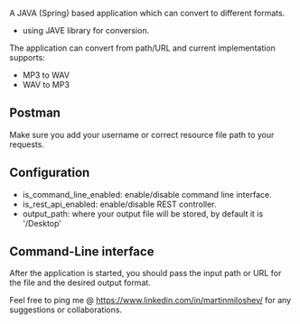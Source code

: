 A JAVA (Spring) based application which can convert to different formats.

- using JAVE library for conversion.

The application can convert from path/URL and current implementation supports:
 - MP3 to WAV  
 - WAV to MP3

## Postman
Make sure you add your username or correct resource file path to your requests.


## Configuration
- is_command_line_enabled: enable/disable command line interface.
- is_rest_api_enabled: enable/disable REST controller.
- output_path: where your output file will be stored, by default it is '/Desktop'

## Command-Line interface
After the application is started, you should pass the input path or URL for the file
and the desired output format.


Feel free to ping me @ https://www.linkedin.com/in/martinmiloshev/ for any suggestions
or collaborations.